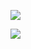 ![](https://picgp.oss-cn-beijing.aliyuncs.com/img/20200424114354.png)

![](https://picgp.oss-cn-beijing.aliyuncs.com/img/20200424114415.png)
